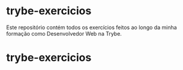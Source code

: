 # trybe-exercicios
Este repositório contém todos os exercícios feitos ao longo da minha formação como Desenvolvedor Web na Trybe.
# trybe-exercicios
